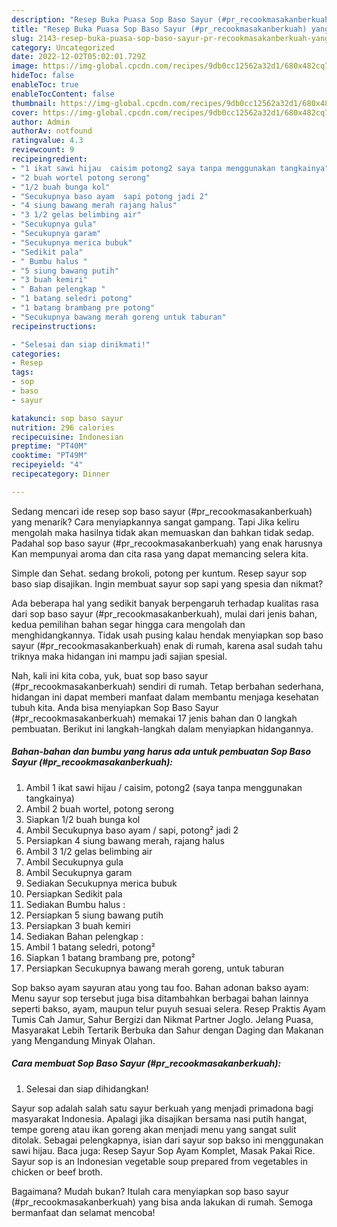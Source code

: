 ```yaml
---
description: "Resep Buka Puasa Sop Baso Sayur (#pr_recookmasakanberkuah) yang Bisa Manjain Lidah"
title: "Resep Buka Puasa Sop Baso Sayur (#pr_recookmasakanberkuah) yang Bisa Manjain Lidah"
slug: 2143-resep-buka-puasa-sop-baso-sayur-pr-recookmasakanberkuah-yang-bisa-manjain-lidah
category: Uncategorized
date: 2022-12-02T05:02:01.729Z
image: https://img-global.cpcdn.com/recipes/9db0cc12562a32d1/680x482cq70/sop-baso-sayur-pr_recookmasakanberkuah-foto-resep-utama.jpg
hideToc: false
enableToc: true
enableTocContent: false
thumbnail: https://img-global.cpcdn.com/recipes/9db0cc12562a32d1/680x482cq70/sop-baso-sayur-pr_recookmasakanberkuah-foto-resep-utama.jpg
cover: https://img-global.cpcdn.com/recipes/9db0cc12562a32d1/680x482cq70/sop-baso-sayur-pr_recookmasakanberkuah-foto-resep-utama.jpg
author: Admin
authorAv: notfound
ratingvalue: 4.3
reviewcount: 9
recipeingredient:
- "1 ikat sawi hijau  caisim potong2 saya tanpa menggunakan tangkainya"
- "2 buah wortel potong serong"
- "1/2 buah bunga kol"
- "Secukupnya baso ayam  sapi potong jadi 2"
- "4 siung bawang merah rajang halus"
- "3 1/2 gelas belimbing air"
- "Secukupnya gula"
- "Secukupnya garam"
- "Secukupnya merica bubuk"
- "Sedikit pala"
- " Bumbu halus "
- "5 siung bawang putih"
- "3 buah kemiri"
- " Bahan pelengkap "
- "1 batang seledri potong"
- "1 batang brambang pre potong"
- "Secukupnya bawang merah goreng untuk taburan"
recipeinstructions:

- "Selesai dan siap dinikmati!"
categories:
- Resep
tags:
- sop
- baso
- sayur

katakunci: sop baso sayur 
nutrition: 296 calories
recipecuisine: Indonesian
preptime: "PT40M"
cooktime: "PT49M"
recipeyield: "4"
recipecategory: Dinner

---
```



Sedang mencari ide resep sop baso sayur (#pr_recookmasakanberkuah) yang menarik? Cara menyiapkannya sangat gampang. Tapi Jika keliru mengolah maka hasilnya tidak akan memuaskan dan bahkan tidak sedap. Padahal sop baso sayur (#pr_recookmasakanberkuah) yang enak harusnya Kan mempunyai aroma dan cita rasa yang dapat memancing selera kita.


Simple dan Sehat. sedang brokoli, potong per kuntum. Resep sayur sop baso siap disajikan. Ingin membuat sayur sop sapi yang spesia dan nikmat?

Ada beberapa hal yang sedikit banyak berpengaruh terhadap kualitas rasa dari sop baso sayur (#pr_recookmasakanberkuah), mulai dari jenis bahan, kedua pemilihan bahan segar hingga cara mengolah dan menghidangkannya. Tidak usah pusing kalau hendak menyiapkan sop baso sayur (#pr_recookmasakanberkuah) enak di rumah, karena asal sudah tahu triknya maka hidangan ini mampu jadi sajian spesial.


Nah, kali ini kita coba, yuk, buat sop baso sayur (#pr_recookmasakanberkuah) sendiri di rumah. Tetap berbahan sederhana, hidangan ini dapat memberi manfaat dalam membantu menjaga kesehatan tubuh kita. Anda bisa menyiapkan Sop Baso Sayur (#pr_recookmasakanberkuah) memakai 17 jenis bahan dan 0 langkah pembuatan. Berikut ini langkah-langkah dalam menyiapkan hidangannya.

<!--inarticleads1-->

##### Bahan-bahan dan bumbu yang harus ada untuk pembuatan Sop Baso Sayur (#pr_recookmasakanberkuah):

1. Ambil 1 ikat sawi hijau / caisim, potong2 (saya tanpa menggunakan tangkainya)
1. Ambil 2 buah wortel, potong serong
1. Siapkan 1/2 buah bunga kol
1. Ambil Secukupnya baso ayam / sapi, potong² jadi 2
1. Persiapkan 4 siung bawang merah, rajang halus
1. Ambil 3 1/2 gelas belimbing air
1. Ambil Secukupnya gula
1. Ambil Secukupnya garam
1. Sediakan Secukupnya merica bubuk
1. Persiapkan Sedikit pala
1. Sediakan  Bumbu halus :
1. Persiapkan 5 siung bawang putih
1. Persiapkan 3 buah kemiri
1. Sediakan  Bahan pelengkap :
1. Ambil 1 batang seledri, potong²
1. Siapkan 1 batang brambang pre, potong²
1. Persiapkan Secukupnya bawang merah goreng, untuk taburan


Sop bakso ayam sayuran atau yong tau foo. Bahan adonan bakso ayam: Menu sayur sop tersebut juga bisa ditambahkan berbagai bahan lainnya seperti bakso, ayam, maupun telur puyuh sesuai selera. Resep Praktis Ayam Tumis Cah Jamur, Sahur Bergizi dan Nikmat Partner Joglo. Jelang Puasa, Masyarakat Lebih Tertarik Berbuka dan Sahur dengan Daging dan Makanan yang Mengandung Minyak Olahan. 

<!--inarticleads2-->

##### Cara membuat Sop Baso Sayur (#pr_recookmasakanberkuah):


1. Selesai dan siap dihidangkan!

Sayur sop adalah salah satu sayur berkuah yang menjadi primadona bagi masyarakat Indonesia. Apalagi jika disajikan bersama nasi putih hangat, tempe goreng atau ikan goreng akan menjadi menu yang sangat sulit ditolak. Sebagai pelengkapnya, isian dari sayur sop bakso ini menggunakan sawi hijau. Baca juga: Resep Sayur Sop Ayam Komplet, Masak Pakai Rice. Sayur sop is an Indonesian vegetable soup prepared from vegetables in chicken or beef broth. 

Bagaimana? Mudah bukan? Itulah cara menyiapkan sop baso sayur (#pr_recookmasakanberkuah) yang bisa anda lakukan di rumah. Semoga bermanfaat dan selamat mencoba!
